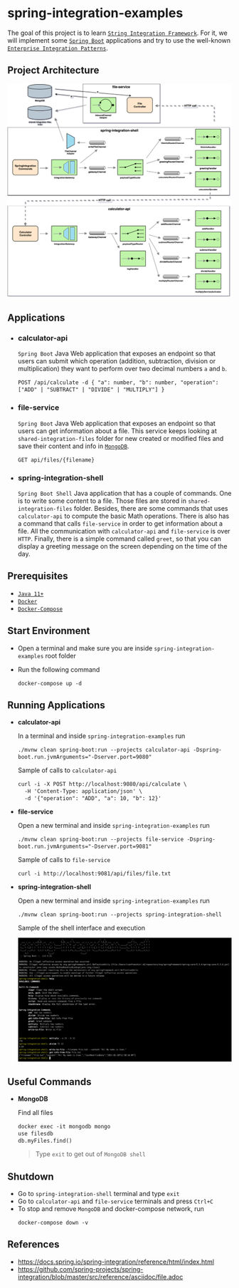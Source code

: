 # spring-integration-examples

The goal of this project is to learn [`String Integration Framework`](https://docs.spring.io/spring-integration/reference/html/index.html). For it, we will implement some [`Spring Boot`](https://docs.spring.io/spring-boot/docs/current/reference/htmlsingle/) applications and try to use the well-known [`Enterprise Integration Patterns`](https://www.enterpriseintegrationpatterns.com/patterns/messaging/toc.html). 

## Project Architecture

![project-diagram](images/project-diagram.png)

## Applications

- ### calculator-api

  `Spring Boot` Java Web application that exposes an endpoint so that users can submit which operation (addition, subtraction, division or multiplication) they want to perform over two decimal numbers `a` and `b`.
  
  ```
  POST /api/calculate -d { "a": number, "b": number, "operation": ["ADD" | "SUBTRACT" | "DIVIDE" | "MULTIPLY"] }
  ```
  
- ### file-service

  `Spring Boot` Java Web application that exposes an endpoint so that users can get information about a file. This service keeps looking at `shared-integration-files` folder for new created or modified files and save their content and info in [`MongoDB`](https://www.mongodb.com/).
  
  ```
  GET api/files/{filename}
  ```

- ### spring-integration-shell

  `Spring Boot Shell` Java application that has a couple of commands. One is to write some content to a file. Those files are stored in `shared-integration-files` folder. Besides, there are some commands that uses `calculator-api` to compute the basic Math operations. There is also has a command that calls `file-service` in order to get information about a file. All the communication with `calculator-api` and `file-service` is over `HTTP`. Finally, there is a simple command called `greet`, so that you can display a greeting message on the screen depending on the time of the day.

## Prerequisites

- [`Java 11+`](https://www.oracle.com/java/technologies/javase-jdk11-downloads.html)
- [`Docker`](https://www.docker.com/)
- [`Docker-Compose`](https://docs.docker.com/compose/install/)

## Start Environment

- Open a terminal and make sure you are inside `spring-integration-examples` root folder

- Run the following command
  ```
  docker-compose up -d
  ```

## Running Applications

- **calculator-api**

  In a terminal and inside `spring-integration-examples` run
  ```
  ./mvnw clean spring-boot:run --projects calculator-api -Dspring-boot.run.jvmArguments="-Dserver.port=9080"
  ```

  Sample of calls to `calculator-api`
  ```
  curl -i -X POST http://localhost:9080/api/calculate \
    -H 'Content-Type: application/json' \
    -d '{"operation": "ADD", "a": 10, "b": 12}'
  ```

- **file-service**

  Open a new terminal and inside `spring-integration-examples` run
  ```
  ./mvnw clean spring-boot:run --projects file-service -Dspring-boot.run.jvmArguments="-Dserver.port=9081"
  ```

  Sample of calls to `file-service`
  ```
  curl -i http://localhost:9081/api/files/file.txt
  ```

- **spring-integration-shell**

  Open a new terminal and inside `spring-integration-examples` run
  ```
  ./mvnw clean spring-boot:run --projects spring-integration-shell
  ```
    
  Sample of the shell interface and execution

  ![spring-integration-shell](images/spring-integration-shell.png)
  
## Useful Commands

- **MongoDB**

  Find all files
  ```
  docker exec -it mongodb mongo
  use filesdb
  db.myFiles.find()
  ```
  > Type `exit` to get out of `MongoDB shell`

## Shutdown

- Go to `spring-integration-shell` terminal and type `exit`
- Go to `calculator-api` and `file-service` terminals and press `Ctrl+C`
- To stop and remove `MongoDB` and docker-compose network, run
  ```
  docker-compose down -v
  ```

## References

- https://docs.spring.io/spring-integration/reference/html/index.html
- https://github.com/spring-projects/spring-integration/blob/master/src/reference/asciidoc/file.adoc
